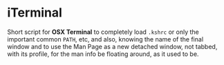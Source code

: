 # iTerminal
Short script for **OSX Terminal** to completely load `.kshrc` or only the important common `PATH`, etc, and also, knowing the name of the final window and to use the Man Page as a new detached window, not tabbed, with its profile, for the man info be floating around, as it used to be.
